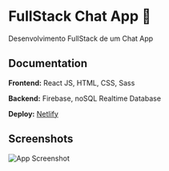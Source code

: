 
# FullStack Chat App 💬

Desenvolvimento FullStack de um Chat App
## Documentation

**Frontend:** React JS, HTML, CSS, Sass

**Backend:** Firebase, noSQL Realtime Database

**Deploy:** [Netlify](https://linktodocumentation)


## Screenshots

![App Screenshot](https://via.placeholder.com/468x300?text=App+Screenshot+Here)

